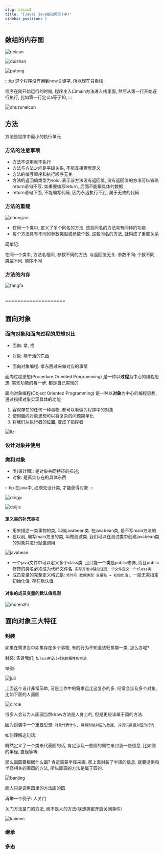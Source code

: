 ```yaml
---
slug: basic2
title: "[Java] java基础概念(中)"
sidebar_position: 2
---
```


## 数组的内存图

![neicun](assets/neicun.jpg)

![duizhan](assets/duizhan.jpg)

![putong](assets/putong.jpg)

:::tip
这个程序没有用到new关键字, 所以现在只看栈

程序在刚开始运行的时候, 程序主入口main方法进入栈里面, 然后从第一行开始逐行执行, 比如第一行定义a等于10, 
:::

![shuzuneicun](assets/shuzuneicun.jpg)

## 方法

方法是程序中最小的执行单元

### 方法的注意事项

- 方法不调用就不执行
- 方法与方法之间是平级关系, 不能互相嵌套定义
- 方法的编写顺序和执行顺序无关
- 方法的返回值类型为void, 表示该方法没有返回值, 没有返回值的方法可以省略return语句不写. 如果要编写return, 后面不能跟具体的数据
- return语句下面, 不能编写代码, 因为永远执行不到, 属于无效的代码

### 方法的重载

![chongzai](assets/chongzai.jpg)

- 在同一个类中, 定义了多个同名的方法, 这些同名的方法具有同种的功能
- 每个方法具有不同的参数类型或参数个数, 这些同名的方法, 就构成了重载关系

简单记:

在同一个类中, 方法名相同, 参数不同的方法. 与返回值无关. 
参数不同: 个数不同, 类型不同, 顺序不同

### 方法的内存

![fangfa](assets/fangfa.jpg)

## --------------------

## 面向对象

### 面向对象和面向过程的思想对比

- 面向: 拿, 找

- 对象: 能干活的东西

- 面向对象编程: 拿东西过来做对应的事情

面向过程思想(Procedure Oriented Programming) 是一种以**过程**为中心的编程思想, 实现功能的每一步, 都是自己实现的

面向对象编程(Object Oriented Programming) 是一种以**对象**为中心的编程思想, 通过指挥对象实现具体的功能

1. 客观存在的任何一种事物, 都可以看做为程序中的对象
2. 使用面向对象思想可以将复杂的问题简单化
3. 将我们从执行者的位置, 变成了指挥者

![lizi](assets/lizi.jpg)

### 设计对象并使用

### 类和对象

- 类(设计图): 是对象共同特征的描述;
- 对象: 是真实存在的具体东西

:::tip
在java中, 必须先设计类, 才能获得对象
:::

![dingyi](assets/dingyi.jpg)

![duijie](assets/duijie.jpg)

#### 定义类的补充事项

- 用来描述一类事物的类, 叫做javabean类. 在javabean类, 是不写main方法的
- 在以前, 编写main方法的类, 叫做测试类. 我们可以在测试类中创建javabean类的对象并进行赋值调用

![javabean](assets/javabean.jpg)

- 一个java文件中可以定义多个class类, 且只能一个类是public修饰, 而且public修饰的类名必须成为代码文件名. `实际开发中建议还是一个文件定义一个class类`
- 成员变量的完整定义格式是: `修饰符 数据类型 变量名 = 初始化值;`, 一般无需指定初始化值, 存在默认值

#### 对象的成员变量的默认值规则

![morenzhi](assets/morenzhi.jpg)

## 面向对象三大特征

### 封装

如果在需求当中如果存在多个事物, 有的行为不知道该归属哪一类, 怎么办呢?

封装: 告诉我们, `如何正确设计对象的属性和方法`

举例:

![juli](assets/juli.jpg)

上面这个设计非常简单, 可是工作中的需求远比这复杂的多. 经常会涉及多个对象, 比如下面的人画圆

![circle](assets/circle.jpg)

很多人会认为人画圆当然draw方法是人身上的, 但是更应该属于圆的方法.

因为封装中一个重要思想: `对象代表什么, 就得封装对应的数据, 并提供数据对应的行为`

如何理解这句话:

既然定义了一个类来代表圆的话, 肯定涉及一些圆的属性来封装一些信息, 比如圆的半径, 直径等等. 

那么画圆要根据什么画? 肯定需要半径来画, 那上面封装了半径的信息, 就要提供和半径相关的画圆的方法, 所以画圆的方法是属于圆的.

![banjing](assets/banjing.jpg)

而人只是调用圆里的方法画的圆.

再举一个例子: 人关门

关门方法是门的方法, 而不是人的方法(联想弹窗开启关闭事件)

![kaimen](assets/kaimen.jpg)

### 继承

### 多态